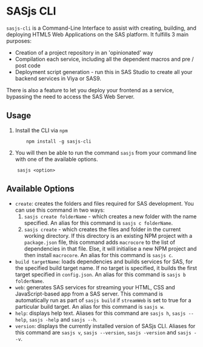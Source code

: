# SASjs CLI

`sasjs-cli` is a Command-Line Interface to assist with creating, building, and deploying HTML5 Web Applications on the SAS platform.  It fulfills 3 main purposes:

* Creation of a project repository in an 'opinionated' way
* Compilation each service, including all the dependent macros and pre / post code
* Deployment script generation - run this in SAS Studio to create all your backend services in Viya or SAS9.

There is also a feature to let you deploy your frontend as a service, bypassing the need to access the SAS Web Server.

## Usage

1. Install the CLI via `npm`
   ```
       npm install -g sasjs-cli
   ```
2. You will then be able to run the command `sasjs` from your command line with one of the available options.

```
    sasjs <option>
```

## Available Options

- `create`: creates the folders and files required for SAS development. You can use this command in two ways:
  1. `sasjs create folderName` - which creates a new folder with the name specified. An alias for this command is `sasjs c folderName`.
  2. `sasjs create` - which creates the files and folder in the current working directory. If this directory is an existing NPM project with a `package.json` file, this command adds `macrocore` to the list of dependencies in that file. Else, it will initialise a new NPM project and then install `macrocore`. An alias for this command is `sasjs c`.
- `build targetName`: loads dependencies and builds services for SAS, for the specified build target name. If no target is specified, it builds the first target specified in `config.json`. An alias for this command is `sasjs b folderName`.
- `web`: generates SAS services for streaming your HTML, CSS and JavaScript-based app from a SAS server. This command is automatically run as part of `sasjs build` if `streamWeb` is set to true for a particular build target. An alias for this command is `sasjs w`.
- `help`: displays help text. Aliases for this command are `sasjs h`, `sasjs --help`, `sasjs -help` and `sasjs --h`.
- `version`: displays the currently installed version of SASjs CLI. Aliases for this command are `sasjs v`, `sasjs --version`, `sasjs -version` and `sasjs --v`.
